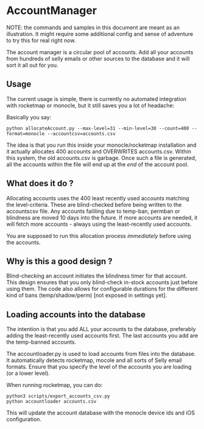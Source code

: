 AccountManager
=============

NOTE: the commands and samples in this document are meant as an illustration. It might require some additional config
and sense of adventure to try this for real right now.


The account manager is a circular pool of accounts. Add all your accounts from hundreds of selly emails or other
sources to the database and it will sort it all out for you.

Usage
------

The current usage is simple, there is currently no automated integration with rocketmap or monocle, but it still saves
you a lot of headache:

Basically you say:

```
python allocateAccount.py --max-level=31 --min-level=30 --count=400 --format=monocle --accountcsv=accounts.csv
```

The idea is that you run this inside your monocle/rocketmap installation and it actually allocates 400 accounts and
OVERWRITES accounts.csv. Within this system, the old accounts.csv is garbage. Once such a file is generated,
all the accounts within the file will end up at the *end* of the account pool.

What does it do ?
-----
Allocating accounts uses the 400 least recently used accounts matching the level-criteria. These are blind-checked 
before being written to the accountscsv file. Any accounts faililing due to temp-ban, permban or blindness are
moved 10 days into the future. If more accounts are needed, it will fetch more accounts - always using the least-recently 
used accounts.

You are supposed to run this allocation process *immediately* before using the accounts.

Why is this a good design ?
------
Blind-checking an account initiates the blindness timer for that account. This design ensures that you only 
blind-check in-stock accounts just before using them. The code also allows for configurable durations for the 
different kind of bans (temp/shadow/perm) [not exposed in settings yet].

 
Loading accounts into the database
-------------
The intention is that you add ALL your accounts to
the database, preferably adding the least-recently used accounts first. The last accounts you
add are the temp-banned accounts.


The accountloader.py is used to load accounts from files into the database. It automatically detects
rocketmap, mocole and all sorts of Selly email formats. Ensure that you specify the level of the accounts you
are loading (or a lower level).

When running rocketmap, you can do:
```
python3 scripts/export_accounts_csv.py
python accountloader accounts.csv 
```

This will update the account database with the monocle device ids and iOS configuration.
